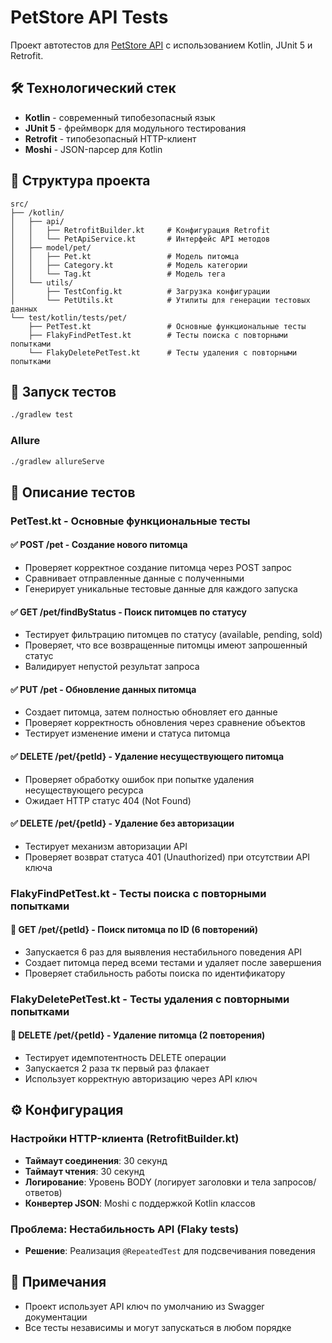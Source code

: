 # PetStore API Tests

Проект автотестов для [PetStore API](https://petstore.swagger.io) с использованием Kotlin, JUnit 5 и Retrofit.

## 🛠 Технологический стек

- **Kotlin** - современный типобезопасный язык
- **JUnit 5** - фреймворк для модульного тестирования
- **Retrofit** - типобезопасный HTTP-клиент
- **Moshi** - JSON-парсер для Kotlin

## 📁 Структура проекта

```
src/
├── /kotlin/
│   ├── api/
│   │   ├── RetrofitBuilder.kt     # Конфигурация Retrofit
│   │   └── PetApiService.kt       # Интерфейс API методов
│   ├── model/pet/
│   │   ├── Pet.kt                 # Модель питомца
│   │   ├── Category.kt            # Модель категории
│   │   └── Tag.kt                 # Модель тега
│   └── utils/
│       ├── TestConfig.kt          # Загрузка конфигурации
│       └── PetUtils.kt            # Утилиты для генерации тестовых данных
└── test/kotlin/tests/pet/
    ├── PetTest.kt                 # Основные функциональные тесты
    ├── FlakyFindPetTest.kt        # Тесты поиска с повторными попытками
    └── FlakyDeletePetTest.kt      # Тесты удаления с повторными попытками
```

## 🚀 Запуск тестов

```bash
./gradlew test
```

### Allure

```bash
./gradlew allureServe
```

## 🧪 Описание тестов

### PetTest.kt - Основные функциональные тесты

#### ✅ POST /pet - Создание нового питомца

- Проверяет корректное создание питомца через POST запрос
- Сравнивает отправленные данные с полученными
- Генерирует уникальные тестовые данные для каждого запуска

#### ✅ GET /pet/findByStatus - Поиск питомцев по статусу

- Тестирует фильтрацию питомцев по статусу (available, pending, sold)
- Проверяет, что все возвращенные питомцы имеют запрошенный статус
- Валидирует непустой результат запроса

#### ✅ PUT /pet - Обновление данных питомца

- Создает питомца, затем полностью обновляет его данные
- Проверяет корректность обновления через сравнение объектов
- Тестирует изменение имени и статуса питомца

#### ✅ DELETE /pet/{petId} - Удаление несуществующего питомца

- Проверяет обработку ошибок при попытке удаления несуществующего ресурса
- Ожидает HTTP статус 404 (Not Found)

#### ✅ DELETE /pet/{petId} - Удаление без авторизации

- Тестирует механизм авторизации API
- Проверяет возврат статуса 401 (Unauthorized) при отсутствии API ключа

### FlakyFindPetTest.kt - Тесты поиска с повторными попытками

#### 🔄 GET /pet/{petId} - Поиск питомца по ID (6 повторений)

- Запускается 6 раз для выявления нестабильного поведения API
- Создает питомца перед всеми тестами и удаляет после завершения
- Проверяет стабильность работы поиска по идентификатору

### FlakyDeletePetTest.kt - Тесты удаления с повторными попытками

#### 🔄 DELETE /pet/{petId} - Удаление питомца (2 повторения)

- Тестирует идемпотентность DELETE операции
- Запускается 2 раза тк первый раз флакает
- Использует корректную авторизацию через API ключ

## ⚙️ Конфигурация

### Настройки HTTP-клиента (RetrofitBuilder.kt)

- **Таймаут соединения**: 30 секунд
- **Таймаут чтения**: 30 секунд
- **Логирование**: Уровень BODY (логирует заголовки и тела запросов/ответов)
- **Конвертер JSON**: Moshi с поддержкой Kotlin классов

### Проблема: Нестабильность API (Flaky tests)

- **Решение**: Реализация `@RepeatedTest` для подсвечивания поведения

## 📝 Примечания

- Проект использует API ключ по умолчанию из Swagger документации
- Все тесты независимы и могут запускаться в любом порядке
